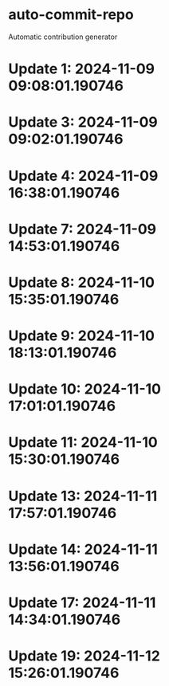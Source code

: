 # auto-commit-repo

Automatic contribution generator

# Update 1: 2024-11-09 09:08:01.190746

# Update 3: 2024-11-09 09:02:01.190746

# Update 4: 2024-11-09 16:38:01.190746

# Update 7: 2024-11-09 14:53:01.190746

# Update 8: 2024-11-10 15:35:01.190746

# Update 9: 2024-11-10 18:13:01.190746

# Update 10: 2024-11-10 17:01:01.190746

# Update 11: 2024-11-10 15:30:01.190746

# Update 13: 2024-11-11 17:57:01.190746

# Update 14: 2024-11-11 13:56:01.190746

# Update 17: 2024-11-11 14:34:01.190746

# Update 19: 2024-11-12 15:26:01.190746
